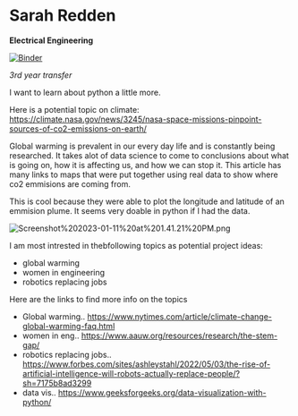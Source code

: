 # Sarah Redden
**Electrical Engineering**

[![Binder](https://mybinder.org/badge_logo.svg)](https://mybinder.org/v2/gh/sarahsr6/dgtHum_pythonClass.git/HEAD)


*3rd year transfer*

I want to learn about python a little more.

Here is a potential topic on climate:
https://climate.nasa.gov/news/3245/nasa-space-missions-pinpoint-sources-of-co2-emissions-on-earth/

Global warming is prevalent in our every day life and is constantly being researched. It takes alot of data science to come to conclusions about what is going on, how it is affecting us, and how we can stop it. This article has many links to maps that were put together using real data to show where co2 emmisions are coming from.

This is cool because they were able to plot the longitude and latitude of an emmision plume. It seems very doable in python if I had the data.

![Screenshot%202023-01-11%20at%201.41.21%20PM.png](attachment:Screenshot%202023-01-11%20at%201.41.21%20PM.png)

I am most intrested in thebfollowing topics as potential project ideas:
* global warming
* women in engineering
* robotics replacing jobs


Here are the links to find more info on the topics
* Global warming.. https://www.nytimes.com/article/climate-change-global-warming-faq.html
* women in eng.. https://www.aauw.org/resources/research/the-stem-gap/
* robotics replacing jobs.. https://www.forbes.com/sites/ashleystahl/2022/05/03/the-rise-of-artificial-intelligence-will-robots-actually-replace-people/?sh=7175b8ad3299
* data vis.. https://www.geeksforgeeks.org/data-visualization-with-python/



